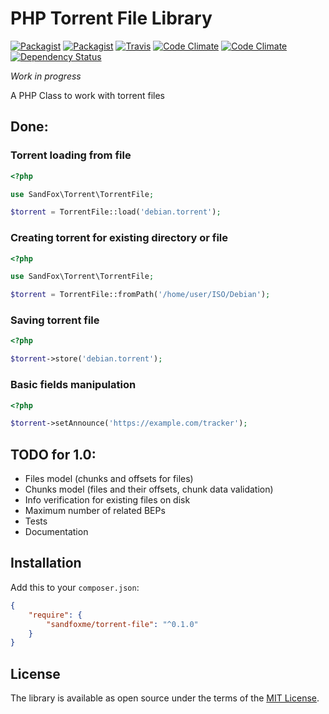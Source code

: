 # PHP Torrent File Library

[![Packagist](https://img.shields.io/packagist/v/sandfoxme/torrent-file.svg?maxAge=2592000)](https://packagist.org/packages/sandfoxme/torrent-file)
[![Packagist](https://img.shields.io/github/license/sandfoxme/torrent-file.svg?maxAge=2592000)](https://opensource.org/licenses/MIT)
[![Travis](https://img.shields.io/travis/sandfoxme/torrent-file.svg?maxAge=2592000)](https://travis-ci.org/sandfoxme/torrent-file)
[![Code Climate](https://img.shields.io/codeclimate/c/sandfoxme/torrent-file.svg?maxAge=2592000)](https://codeclimate.com/github/sandfoxme/torrent-file/coverage)
[![Code Climate](https://img.shields.io/codeclimate/maintainability/sandfoxme/torrent-file.svg?maxAge=2592000)](https://codeclimate.com/github/sandfoxme/torrent-file)
[![Dependency Status](https://img.shields.io/gemnasium/sandfoxme/torrent-file.svg?maxAge=2592000)](https://gemnasium.com/github.com/sandfoxme/torrent-file)


*Work in progress*

A PHP Class to work with torrent files

## Done:

### Torrent loading from file

```php
<?php

use SandFox\Torrent\TorrentFile; 

$torrent = TorrentFile::load('debian.torrent');
```

### Creating torrent for existing directory or file

```php
<?php

use SandFox\Torrent\TorrentFile; 

$torrent = TorrentFile::fromPath('/home/user/ISO/Debian');
```

### Saving torrent file

```php
<?php

$torrent->store('debian.torrent');
```

### Basic fields manipulation

```php
<?php 

$torrent->setAnnounce('https://example.com/tracker');
```

## TODO for 1.0:

* Files model (chunks and offsets for files)
* Chunks model (files and their offsets, chunk data validation)
* Info verification for existing files on disk
* Maximum number of related BEPs
* Tests
* Documentation

## Installation

Add this to your `composer.json`:

```json
{
    "require": {
        "sandfoxme/torrent-file": "^0.1.0"
    }
}
```

## License

The library is available as open source under the terms of the [MIT License](https://opensource.org/licenses/MIT).
